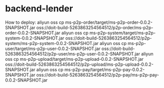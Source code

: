 # backend-lender

How to deploy:
aliyun oss cp ms-p2p-order/target/ms-p2p-order-0.0.2-SNAPSHOT.jar oss://doit-build-5263863254564512/p2p-order/ms-p2p-order-0.0.2-SNAPSHOT.jar
aliyun oss cp ms-p2p-system/target/ms-p2p-system-0.0.2-SNAPSHOT.jar oss://doit-build-5263863254564512/p2p-system/ms-p2p-system-0.0.2-SNAPSHOT.jar
aliyun oss cp ms-p2p-user/target/ms-p2p-user-0.0.2-SNAPSHOT.jar oss://doit-build-5263863254564512/p2p-user/ms-p2p-user-0.0.2-SNAPSHOT.jar
aliyun oss cp ms-p2p-upload/target/ms-p2p-upload-0.0.2-SNAPSHOT.jar oss://doit-build-5263863254564512/p2p-upload/ms-p2p-upload-0.0.2-SNAPSHOT.jar
aliyun oss cp ms-p2p-pay/target/ms-p2p-pay-0.0.2-SNAPSHOT.jar oss://doit-build-5263863254564512/p2p-pay/ms-p2p-pay-0.0.2-SNAPSHOT.jar
